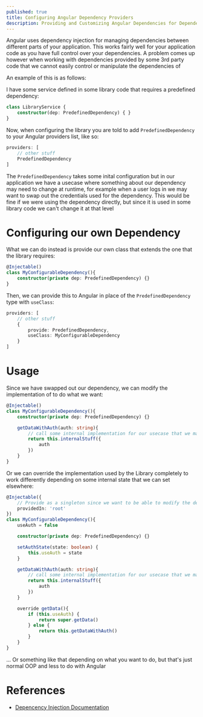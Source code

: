 ```yaml
---
published: true
title: Configuring Angular Dependency Providers
description: Providing and Customizing Angular Dependencies for Dependency Injection
---
```


Angular uses dependency injection for managing dependencies between different parts of your application. This works fairly well for your application code as you have full control over your dependencies. A problem comes up however when working with dependencies provided by some 3rd party code that we cannot easily control or manipulate the dependencies of

An example of this is as follows:

I have some service defined in some library code that requires a predefined dependency:

```ts
class LibraryService {
    constructor(dep: PredefinedDependency) { }
}
```

Now, when configuring the library you are told to add `PredefinedDependency` to your Angular providers list, like so:

```ts
providers: [
    // other stuff
    PredefinedDependency
]
```

The `PredefinedDependency` takes some inital configuration but in our application we have a usecase where something about our dependency may need to change at runtime, for example when a user logs in we may want to swap out the credentials used for the dependency. This would be fine if we were using the dependency directly, but since it is used in some library code we can't change it at that level

# Configuring our own Dependency

What we can do instead is provide our own class that extends the one that the library requires:

```ts
@Injectable()
class MyConfigurableDependency(){
    constructor(private dep: PredefinedDependency) {}
}
```

Then, we can provide this to Angular in place of the `PredefinedDependency` type with `useClass`:

```ts
providers: [
    // other stuff
    {
        provide: PredefinedDependency,
        useClass: MyConfigurableDependency
    }
]
```

# Usage

Since we have swapped out our dependency, we can modify the implementation of to do what we want:

```ts
@Injectable()
class MyConfigurableDependency(){
    constructor(private dep: PredefinedDependency) {}

    getDataWithAuth(auth: string){
        // call some internal implementation for our usecase that we may want
        return this.internalStuff({
            auth
        })
    }
}
```

Or we can override the implementation used by the Library completely to work differently depending on some internal state that we can set elsewhere:


```ts
@Injectable({
    // Provide as a singleton since we want to be able to modify the dependency's global state
    providedIn: 'root'
})
class MyConfigurableDependency(){
    useAuth = false

    constructor(private dep: PredefinedDependency) {}

    setAuthState(state: boolean) {
        this.useAuth = state
    }

    getDataWithAuth(auth: string){
        // call some internal implementation for our usecase that we may want
        return this.internalStuff({
            auth
        })
    }

    override getData(){
        if (this.useAuth) {
            return super.getData()
        } else {
            return this.getDataWithAuth()
        }
    }
}
```

... Or something like that depending on what you want to do, but that's just normal OOP and less to do with Angular

# References

- [Depencency Injection Documentation](https://angular.io/guide/dependency-injection-providers)